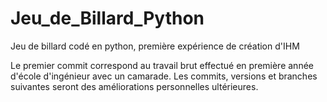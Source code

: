 # Jeu_de_Billard_Python
Jeu de billard codé en python, première expérience de création d'IHM

Le premier commit correspond au travail brut effectué en première année d'école d'ingénieur avec un camarade. 
Les commits, versions et branches suivantes seront des améliorations personnelles ultérieures. 
